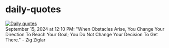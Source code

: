 # daily-quotes
[![Daily quotes](https://github.com/ceepu8/daily-quotes/actions/workflows/daily-quote.yml/badge.svg)](https://github.com/ceepu8/daily-quotes/actions/workflows/daily-quote.yml)<br/>
September 15, 2024 at 12:10 PM: "When Obstacles Arise, You Change Your Direction To Reach Your Goal; You Do Not Change Your Decision To Get There." - Zig Ziglar
